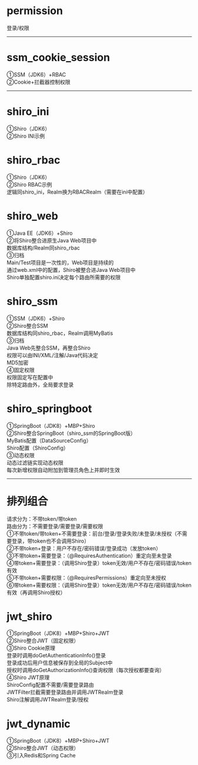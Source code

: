 # permission
登录/权限<br>

************************************************************************************************************************

# ssm_cookie_session
①SSM（JDK6）+RBAC<br>
②Cookie+拦截器控制权限<br>

******************************************************************************************

# shiro_ini
①Shiro（JDK6）<br>
②Shiro INI示例<br>

# shiro_rbac
①Shiro（JDK6）<br>
②Shiro RBAC示例<br>
逻辑同shiro_ini，Realm换为RBACRealm（需要在ini中配置）<br>

# shiro_web
①Java EE（JDK6）+Shiro<br>
②将Shiro整合进原生Java Web项目中<br>
数据库结构/Realm同shiro_rbac<br>
③归档<br>
Main/Test项目是一次性的，Web项目是持续的<br>
通过web.xml中的配置，Shiro被整合进Java Web项目中<br>
Shiro单独配置shiro.ini决定每个路由所需要的权限<br>

# shiro_ssm
①SSM（JDK6）+Shiro<br>
②Shiro整合SSM<br>
数据库结构同shiro_rbac，Realm调用MyBatis<br>
③归档<br>
Java Web先整合SSM，再整合Shiro<br>
权限可以由INI/XML/注解/Java代码决定<br>
MD5加密<br>
④固定权限<br>
权限固定写在配置中<br>
除特定路由外，全局要求登录<br>

# shiro_springboot
①SpringBoot（JDK8）+MBP+Shiro<br>
②Shiro整合SpringBoot（shiro_ssm的SpringBoot版）<br>
MyBatis配置（DataSourceConfig）<br>
Shiro配置（ShiroConfig）<br>
③动态权限<br>
动态过滤链实现动态权限<br>
每次新增权限自动附加到管理员角色上并即时生效<br>

******************************************************************************************

# 排列组合
请求分为：不带token/带token<br>
路由分为：不需要登录/需要登录/需要权限<br>
①不带token/带token+不需要登录：前台/登录/登录失败/未登录/未授权（不需要登录，带token也不会调用Shiro）<br>
②不带token+登录：用户不存在/密码错误/登录成功（发放token）<br>
③不带token+需要登录：（@RequiresAuthentication）重定向至未登录<br>
④带token+需要登录：（调用Shiro登录）token无效/用户不存在/密码错误/token有效<br>
⑤不带token+需要权限：（@RequiresPermissions）重定向至未授权<br>
⑥带token+需要权限：（调用Shiro登录）token无效/用户不存在/密码错误/token有效（再调用Shiro授权）<br>

# jwt_shiro
①SpringBoot（JDK8）+MBP+Shiro+JWT<br>
②Shiro整合JWT（固定权限）<br>
③Shiro Cookie原理<br>
登录时调用doGetAuthenticationInfo()登录<br>
登录成功后用户信息被保存到全局的Subject中<br>
授权时调用doGetAuthorizationInfo()查询权限（每次授权都要查询）<br>
④Shiro JWT原理<br>
ShiroConfig配置不需要/需要登录路由<br>
JWTFilter拦截需要登录路由并调用JWTRealm登录<br>
Shiro注解调用JWTRealm登录/授权<br>

# jwt_dynamic
①SpringBoot（JDK8）+MBP+Shiro+JWT<br>
②Shiro整合JWT（动态权限）<br>
③引入Redis和Spring Cache<br>
